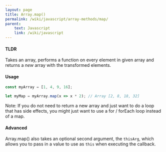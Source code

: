 ```yaml
---
layout: page
title: Array.map()
permalink: /wiki/javascript/array-methods/map/
parent:
    text: Javascript
    link: /wiki/javascript
---
```


#### TLDR

Takes an array, performs a function on every element in given array and returns a *new* array with the transformed elements.

#### Usage

```javascript
const myArray = [1, 4, 9, 16];

let myMap = myArray.map(x => x * 2); // Array [2, 8, 18, 32]
```

Note: If you do not need to return a new array and just want to do a loop that has side effects, you might just want to use a for / forEach loop instead of a map.

#### Advanced

Array.map() also takes an optional second argument, the `thisArg`, which allows you to pass in a value to use as `this` when executing the callback.